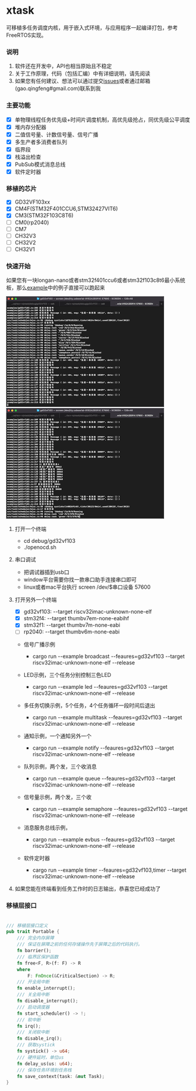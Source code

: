 # xtask

可移植多任务调度内核，用于嵌入式环境，与应用程序一起编译打包，参考FreeRTOS实现。  

### 说明

1. 软件还在开发中，API也相当原始且不稳定
2. 关于工作原理，代码（包括汇编）中有详细说明，请先阅读
3. 如果您有任何建议、想法可以通过提交[issues](https://github.com/gqf2008/xtask/issues)或者通过邮箱(gao.qingfeng#gmail.com)联系到我

### 主要功能  

- [x] 单物理线程任务优先级+时间片调度机制，高优先级抢占，同优先级公平调度
- [x] 堆内存分配器
- [x] 二值信号量、计数信号量、信号广播
- [x] 多生产者多消费者队列  
- [x] 临界段 
- [x] 栈溢出检查 
- [x] PubSub模式消息总线
- [x] 软件定时器 

### 移植的芯片  

- [x] GD32VF103xx
- [x] CM4F(STM32F401CCU6,STM32427VIT6)
- [x] CM3(STM32F103C8T6)
- [ ] CM0(rp2040)
- [ ] CM7
- [ ] CH32V3
- [ ] CH32V2
- [ ] CH32V1

### 快速开始

如果您有一块longan-nano或者stm32f401ccu6或者stm32f103c8t6最小系统板，那么[example](https://github.com/gqf2008/xtask/tree/master/examples)中的例子直接可以跑起来

![多任务调试1](debug/gd32vf103/debug1.png)![多任务调试2](debug/gd32vf103/debug2.png)

1. 打开一个终端
    - cd debug/gd32vf103
    - ./openocd.sh

2. 串口调试
    - 把调试器插到usb口
    - window平台需要你找一款串口助手连接串口即可
    - linux或者mac平台执行 screen /dev/$串口设备 57600

3. 打开另外一个终端
    - [x] gd32vf103: --target riscv32imac-unknown-none-elf
    - [x] stm32f4: --target thumbv7em-none-eabihf
    - [x] stm32f1: --target thumbv7m-none-eabi
    - [ ] rp2040: --target thumbv6m-none-eabi
    
    - 信号广播示例
        - cargo run --example broadcast --feaures=gd32vf103 --target riscv32imac-unknown-none-elf --release

    - LED示例，三个任务分别控制三色LED
        - cargo run --example led --feaures=gd32vf103 --target riscv32imac-unknown-none-elf --release 

    - 多任务切换示例，5个任务，4个任务循环一段时间后退出
        - cargo run --example multitask --feaures=gd32vf103 --target riscv32imac-unknown-none-elf --release 

    - 通知示例，一个通知另外一个
        - cargo run --example notify --feaures=gd32vf103 --target riscv32imac-unknown-none-elf --release 

    - 队列示例，两个发，三个收消息
        - cargo run --example queue --feaures=gd32vf103 --target riscv32imac-unknown-none-elf --release 

    - 信号量示例，两个发，三个收
        - cargo run --example semaphore --feaures=gd32vf103 --target riscv32imac-unknown-none-elf --release 

    - 消息服务总线示例，
        - cargo run --example evbus --feaures=gd32vf103 --target riscv32imac-unknown-none-elf --release 

    - 软件定时器
        - cargo run --example timer --feaures=gd32vf103,timer  --target riscv32imac-unknown-none-elf --release 
        
4. 如果您能在终端看到任务工作时的日志输出，恭喜您已经成功了





### 移植层接口

```rust

/// 移植层接口定义
pub trait Portable {
    /// 完全内存屏障
    /// 保证在屏障之前的任何存储操作先于屏障之后的代码执行。
    fn barrier();
    /// 临界区保护函数
    fn free<F, R>(f: F) -> R
    where
        F: FnOnce(&CriticalSection) -> R;
    /// 开全局中断
    fn enable_interrupt();
    /// 关全局中断
    fn disable_interrupt();
    /// 启动调度器
    fn start_scheduler() -> !;
    /// 软中断
    fn irq();
    /// 关闭软中断
    fn disable_irq();
    /// 获取systick
    fn systick() -> u64;
    /// 硬件延时，单位us
    fn delay_us(us: u64);
    /// 保存任务环境到任务栈
    fn save_context(task: &mut Task);
}

```
